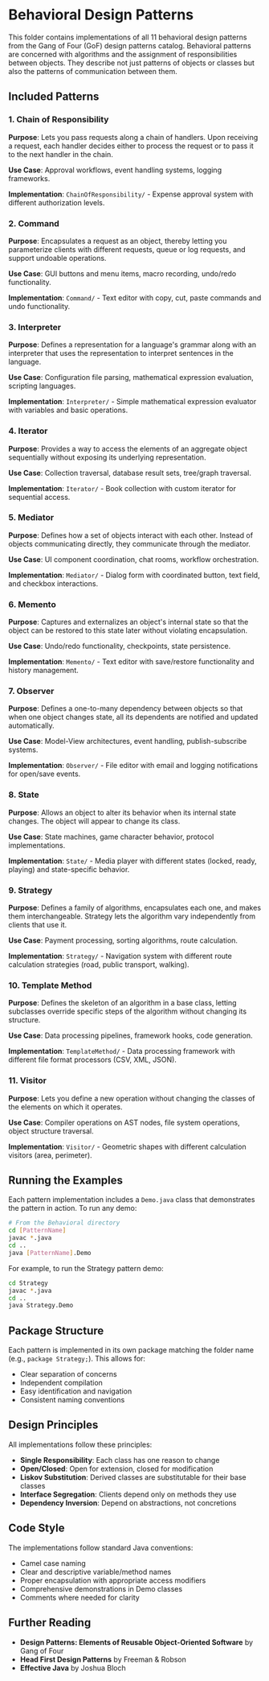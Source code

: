 # Behavioral Design Patterns

This folder contains implementations of all 11 behavioral design patterns from the Gang of Four (GoF) design patterns catalog. Behavioral patterns are concerned with algorithms and the assignment of responsibilities between objects. They describe not just patterns of objects or classes but also the patterns of communication between them.

## Included Patterns

### 1. Chain of Responsibility
**Purpose**: Lets you pass requests along a chain of handlers. Upon receiving a request, each handler decides either to process the request or to pass it to the next handler in the chain.

**Use Case**: Approval workflows, event handling systems, logging frameworks.

**Implementation**: `ChainOfResponsibility/` - Expense approval system with different authorization levels.

### 2. Command
**Purpose**: Encapsulates a request as an object, thereby letting you parameterize clients with different requests, queue or log requests, and support undoable operations.

**Use Case**: GUI buttons and menu items, macro recording, undo/redo functionality.

**Implementation**: `Command/` - Text editor with copy, cut, paste commands and undo functionality.

### 3. Interpreter
**Purpose**: Defines a representation for a language's grammar along with an interpreter that uses the representation to interpret sentences in the language.

**Use Case**: Configuration file parsing, mathematical expression evaluation, scripting languages.

**Implementation**: `Interpreter/` - Simple mathematical expression evaluator with variables and basic operations.

### 4. Iterator
**Purpose**: Provides a way to access the elements of an aggregate object sequentially without exposing its underlying representation.

**Use Case**: Collection traversal, database result sets, tree/graph traversal.

**Implementation**: `Iterator/` - Book collection with custom iterator for sequential access.

### 5. Mediator
**Purpose**: Defines how a set of objects interact with each other. Instead of objects communicating directly, they communicate through the mediator.

**Use Case**: UI component coordination, chat rooms, workflow orchestration.

**Implementation**: `Mediator/` - Dialog form with coordinated button, text field, and checkbox interactions.

### 6. Memento
**Purpose**: Captures and externalizes an object's internal state so that the object can be restored to this state later without violating encapsulation.

**Use Case**: Undo/redo functionality, checkpoints, state persistence.

**Implementation**: `Memento/` - Text editor with save/restore functionality and history management.

### 7. Observer
**Purpose**: Defines a one-to-many dependency between objects so that when one object changes state, all its dependents are notified and updated automatically.

**Use Case**: Model-View architectures, event handling, publish-subscribe systems.

**Implementation**: `Observer/` - File editor with email and logging notifications for open/save events.

### 8. State
**Purpose**: Allows an object to alter its behavior when its internal state changes. The object will appear to change its class.

**Use Case**: State machines, game character behavior, protocol implementations.

**Implementation**: `State/` - Media player with different states (locked, ready, playing) and state-specific behavior.

### 9. Strategy
**Purpose**: Defines a family of algorithms, encapsulates each one, and makes them interchangeable. Strategy lets the algorithm vary independently from clients that use it.

**Use Case**: Payment processing, sorting algorithms, route calculation.

**Implementation**: `Strategy/` - Navigation system with different route calculation strategies (road, public transport, walking).

### 10. Template Method
**Purpose**: Defines the skeleton of an algorithm in a base class, letting subclasses override specific steps of the algorithm without changing its structure.

**Use Case**: Data processing pipelines, framework hooks, code generation.

**Implementation**: `TemplateMethod/` - Data processing framework with different file format processors (CSV, XML, JSON).

### 11. Visitor
**Purpose**: Lets you define a new operation without changing the classes of the elements on which it operates.

**Use Case**: Compiler operations on AST nodes, file system operations, object structure traversal.

**Implementation**: `Visitor/` - Geometric shapes with different calculation visitors (area, perimeter).

## Running the Examples

Each pattern implementation includes a `Demo.java` class that demonstrates the pattern in action. To run any demo:

```bash
# From the Behavioral directory
cd [PatternName]
javac *.java
cd ..
java [PatternName].Demo
```

For example, to run the Strategy pattern demo:

```bash
cd Strategy
javac *.java
cd ..
java Strategy.Demo
```

## Package Structure

Each pattern is implemented in its own package matching the folder name (e.g., `package Strategy;`). This allows for:
- Clear separation of concerns
- Independent compilation
- Easy identification and navigation
- Consistent naming conventions

## Design Principles

All implementations follow these principles:
- **Single Responsibility**: Each class has one reason to change
- **Open/Closed**: Open for extension, closed for modification
- **Liskov Substitution**: Derived classes are substitutable for their base classes
- **Interface Segregation**: Clients depend only on methods they use
- **Dependency Inversion**: Depend on abstractions, not concretions

## Code Style

The implementations follow standard Java conventions:
- Camel case naming
- Clear and descriptive variable/method names
- Proper encapsulation with appropriate access modifiers
- Comprehensive demonstrations in Demo classes
- Comments where needed for clarity

## Further Reading

- **Design Patterns: Elements of Reusable Object-Oriented Software** by Gang of Four
- **Head First Design Patterns** by Freeman & Robson
- **Effective Java** by Joshua Bloch